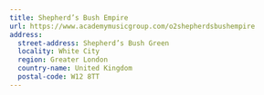 ```yaml
---
title: Shepherd’s Bush Empire
url: https://www.academymusicgroup.com/o2shepherdsbushempire
address:
  street-address: Shepherd’s Bush Green
  locality: White City
  region: Greater London
  country-name: United Kingdom
  postal-code: W12 8TT
---
```

